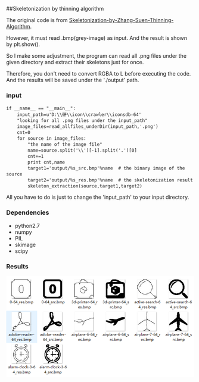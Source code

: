 

##Skeletonization by thinning algorithm

The original code is from [Skeletonization-by-Zhang-Suen-Thinning-Algorithm](https://github.com/linbojin/Skeletonization-by-Zhang-Suen-Thinning-Algorithm).

However, it must read .bmp(grey-image) as input. And the result is shown by plt.show().

So I make some adjustment, the program can read all .png files under the given directory and extract their skeletons just for once.

Therefore, you don't need to convert RGBA to L before executing the code. And the results will be saved under the './output’ path.



### input

	if __name__ == "__main__":
		input_path=u'D:\\研\\icon\\crawler\\iconsdb-64'
		"looking for all .png files under the input_path"
		image_files=read_allfiles_underDir(input_path,'.png')
		cnt=0
		for source in image_files:
			"the name of the image file"
			name=source.split('\\')[-1].split('.')[0]  
			cnt+=1
			print cnt,name
			target1='output/%s_src.bmp'%name  # the binary image of the source
			target2='output/%s_res.bmp'%name  # the skeletonization result
			skeleton_extraction(source,target1,target2)
All you have to do is just to change the 'input_path' to your input directory.

### Dependencies

- python2.7
- numpy
- PIL
- skimage
- scipy

### Results

![](https://github.com/ruozhichen/Skeletonization-by-thinning-algorithm/blob/master/show.jpg)